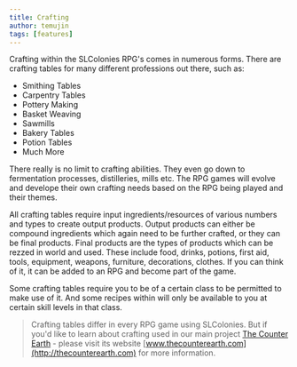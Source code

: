 ```yaml
---
title: Crafting
author: temujin
tags: [features]
---
```

Crafting within the SLColonies RPG's comes in numerous forms. There are crafting tables for many different professions out there, such as:
- Smithing Tables
- Carpentry Tables
- Pottery Making
- Basket Weaving
- Sawmills
- Bakery Tables
- Potion Tables
- Much More

There really is no limit to crafting abilities. They even go down to fermentation processes, distilleries, mills etc. The RPG games will evolve and develope their own crafting needs based on the RPG being played and their themes.

All crafting tables require input ingredients/resources of various numbers and types to create output products. Output products can either be compound ingredients which again need to be further crafted, or they can be final products. Final products are the types of products which can be rezzed in world and used. These include food, drinks, potions, first aid, tools, equipment, weapons, furniture, decorations, clothes. If you can think of it, it can be added to an RPG and become part of the game.

Some crafting tables require you to be of a certain class to be permitted to make use of it. And some recipes within will only be available to you at certain skill levels in that class.

> Crafting tables differ in every RPG game using SLColonies. But if you'd like to learn about crafting used in our main project [The Counter Earth](http://thecounterearth.com) - please visit its website [www.thecounterearth.com](http://thecounterearth.com) for more information.

